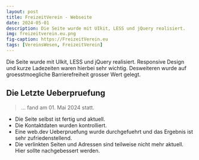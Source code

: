 ```yaml
---
layout: post
title: FreizeitVerein - Webseite
date: 2024-05-01
description: Die Seite wurde mit UIkit, LESS und jQuery realisiert.
img: freizeitverein.eu.png
fig-caption: https://FreizeitVerein.eu
tags: [VereinsWesen, FreizeitVerein]
---
```

Die Seite wurde mit UIkit, LESS und jQuery realisiert. Responsive Design und kurze Ladezeiten waren hierbei
sehr wichtig. Desweiteren wurde auf groesstmoegliche Barrierefreiheit grosser Wert gelegt.

## Die Letzte Ueberpruefung
>... fand am 01. Mai 2024 statt.

* Die Seite selbst ist fertig und aktuell.
* Die Kontaktdaten wurden kontrolliert.
* Eine web.dev Ueberpruefung wurde durchgefuehrt und das Ergebnis ist sehr zufriedenstellend.
* Die verlinkten Seiten und Adressen sind teilweise nicht mehr aktuell. Hier sollte nachgebessert werden.
